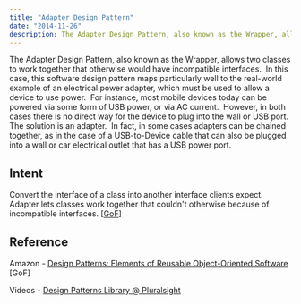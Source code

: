 ```yaml
---
title: "Adapter Design Pattern"
date: "2014-11-26"
description: The Adapter Design Pattern, also known as the Wrapper, allows two classes to work together that otherwise would have incompatible interfaces.
---
```


The Adapter Design Pattern, also known as the Wrapper, allows two classes to work together that otherwise would have incompatible interfaces.  In this case, this software design pattern maps particularly well to the real-world example of an electrical power adapter, which must be used to allow a device to use power.  For instance, most mobile devices today can be powered via some form of USB power, or via AC current.  However, in both cases there is no direct way for the device to plug into the wall or USB port.  The solution is an adapter.  In fact, in some cases adapters can be chained together, as in the case of a USB-to-Device cable that can also be plugged into a wall or car electrical outlet that has a USB power port.

## Intent

Convert the interface of a class into another interface clients expect.  Adapter lets classes work together that couldn't otherwise because of incompatible interfaces. \[[GoF](http://amzn.to/vep3BT)\]

## Reference

Amazon - [Design Patterns: Elements of Reusable Object-Oriented Software](http://amzn.to/vep3BT) \[GoF\]

Videos - [Design Patterns Library @ Pluralsight](http://www.pluralsight-training.net/microsoft/Courses/TableOfContents?courseName=patterns-library)
